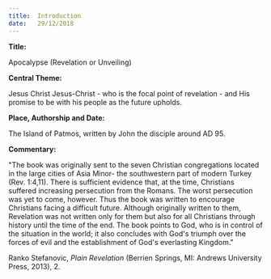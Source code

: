 ```yaml
---
title:  Introduction
date:   29/12/2018
---
```


**Title:**

Apocalypse (Revelation or Unveiling)

**Central Theme:**

Jesus Christ Jesus-Christ - who is the focal point of revelation - and His promise to be with his people as the future upholds.

**Place, Authorship and Date:**

The Island of Patmos, written by John the disciple around AD 95.

**Commentary:**

"The book was originally sent to the seven Christian congregations located in the large cities of Asia Minor- the southwestern part of modern Turkey (Rev. 1:4,11). There is sufficient evidence that, at the time, Christians suffered increasing persecution from the Romans. The worst persecution was yet to come, however. Thus the book was written to encourage Christians facing a difficult future. Although originally written to them, Revelation was not written only for them but also for all Christians through history until the time of the end. The book points to God, who is in control of the situation in the world; it also concludes with God's triumph over the forces of evil and the establishment of God's everlasting Kingdom."

Ranko Stefanovic, *Plain Revelation* (Berrien Springs, MI: Andrews University Press, 2013), 2.

